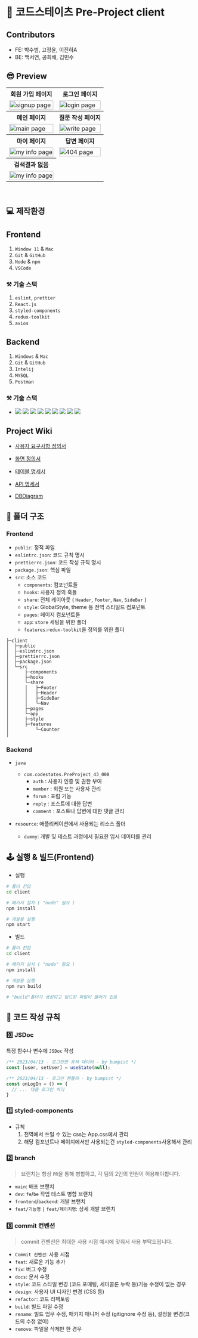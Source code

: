 # 🐯 코드스테이츠 Pre-Project client
## Contributors

- FE: 박수범, 고정윤, 이진하A
- BE: 백서연, 공희배, 김민수

## 😎 Preview

<html>
<table>
  <tr>
    <th>
      회원 가입 페이지
    </th>
    <th>
      로그인 페이지
    </th>
  </tr>
  <tr>
    <td>
      <img src="https://user-images.githubusercontent.com/118884127/234739375-e6b6ad03-f92c-4ed9-b459-239474d59381.png"  alt="signup page" width = 100% >
    </td>
    <td>
      <img src="https://user-images.githubusercontent.com/118884127/234739380-670cd6d5-9e06-4bc6-bd35-9dccc76b51ee.png" alt="login page" width = 100%>
    </td>
   </tr> 
  <tr>
    <th>
      메인 페이지
    </th>
    <th>
      질문 작성 페이지
    </th>
  </tr>
  <tr>
    <td>
      <img src="https://user-images.githubusercontent.com/118884127/234738779-38f6f8cf-00e4-48c6-ae6a-d352eb23d912.gif"  alt="main page" width = 100%>
    </td>
    <td>
      <img src="https://user-images.githubusercontent.com/118884127/234738521-fbcd776b-1208-44e3-ad96-ab1d0d829637.gif" alt="write page" width = 100%>
    </td>
   </tr>
   <tr>
    <th>
      마이 페이지
    </th> 
    <th>
      답변 페이지
    </th>
  </tr>
  <tr>
    <td>
      <img src="https://user-images.githubusercontent.com/118884127/234738910-16f1f72d-e3d5-4f01-8260-b8a15faf8379.gif" alt="my info page" width = 100%>
    </td>
    <td>
      <img src="https://user-images.githubusercontent.com/118884127/234739484-5a7fe983-a0e3-4522-ab45-46249e1234e3.gif" alt="404 page" width = 100%>
    </td>
  </tr> 
  <tr>
    <th>
      검색결과 없음
    </th>
  </tr>
  <tr>
    <td>
      <img src="https://user-images.githubusercontent.com/118884127/234739529-2c30bb6a-da97-4e87-bf3f-6b3729e098ee.png" alt="my info page" width = 100%>
    </td
  </tr>
</table>
</html>

<br/>

## 💻 제작환경
## Frontend
1. `Window 11` & `Mac`
1. `Git` & `GitHub`
1. `Node` & `npm`
1. `VSCode`

### ⚒️ 기술 스택
1. `eslint`, `prettier`
1. `React.js`
1. `styled-components`
1. `redux-toolkit`
1. `axios`

## Backend
1. `Windows` & `Mac`
1. `Git` & `GitHub`
1. `Intelij`
1. `MYSQL`
1. `Postman`

### ⚒️ 기술 스택
- <img src="https://img.shields.io/badge/Git-F05032?style=flat&logo=git&logoColor=white"/> <img src="https://img.shields.io/badge/GitHub-181717?style=flat&logo=github&logoColor=white"/> <img src="https://img.shields.io/badge/Spring-6DB33F?style=flat&logo=spring&logoColor=white"/> <img src="https://img.shields.io/badge/SpringBoot-6DB33F?style=flat&logo=springboot&logoColor=white"/> <img src="https://img.shields.io/badge/SpringSecurity-6DB33F?style=flat&logo=springsecurity&logoColor=white"/> <img src="https://img.shields.io/badge/SpringJPA-6DB33F?style=flat&logo=spring&logoColor=white"/> <img src="https://img.shields.io/badge/MYSQL-4479A1?style=flat&logo=mysql&logoColor=white"/> <img src="https://img.shields.io/badge/Java-6DB33F?style=flat&logo=java&logoColor=white"/> <img src="https://img.shields.io/badge/JWT-FC4C02?style=flat&logo=JWT&logoColor=red"/>

## Project Wiki

- [사용자 요구사항 정의서](https://www.notion.so/codestates/b9777186c49b411992a1a2e72093ad9d?pvs=4)

- [화면 정의서](https://www.notion.so/codestates/efddb8610fd1469d83d7f6dc2bcb7c0a?pvs=4)

- [테이블 명세서](https://www.notion.so/codestates/ddf7219cf0d947ecaf97d16e92cab494?pvs=4)

- [API 명세서](https://www.notion.so/codestates/API-6bed91b7ade9481097049a701542e628?pvs=4)

- [DBDiagram](https://www.notion.so/codestates/dbdiagram-379910e489ea40148f59c33022626fb2?pvs=4)

## 🫗 폴더 구조
### Frontend
+ `public`: 정적 파일
+ `eslintrc.json`: 코드 규칙 명시
+ `prettierrc.json`: 코드 작성 규칙 명시
+ `package.json`: 핵심 파일
+ `src`: 소스 코드
  + `components`: 컴포넌트들
  + `hooks`: 사용자 정의 훅들
  + `share`: 전체 레이아웃 ( `Header`, `Footer`, `Nav`, `SideBar` )
  + `style`: GlobalStyle, theme 등 전역 스타일드 컴포넌트
  + `pages`: 페이지 컴포넌트들
  + `app`: `store` 세팅을 위한 폴더
  + `features`:`redux-toolkit`을 정의를 위한 폴더

```
├─client
│  ├─public
│  ├─eslintrc.json
│  ├─prettierrc.json
│  ├─package.json
│  └─src
│      ├─components
│      ├─hooks
│      └─share
│      │   ├─Footer
│      │   ├─Header       
│      │   ├─SideBar
│      │   └─Nav
│      ├─pages
│      └─app
│      ├─style  
│      ├─features
│          └─Counter
│           
```
### Backend
+ `java`
  + `com.codestates.PreProject_43_008`
    + `auth` :  사용자 인증 및 권한 부여
    + `member` : 회원 또는 사용자 관리
    + `forum` : 포럼 기능
    + `reply` : 포스트에 대한 답변
    + `comment` : 포스트나 답변에 대한 댓글 관리
  
+ `resource`: 애플리케이션에서 사용되는 리소스 폴더
  + `dummy`: 개발 및 테스트 과정에서 필요한 임시 데이터를 관리


## 🕹️ 실행 & 빌드(Frontend)

+ 실행

```bash
# 폴더 진입
cd client

# 패키지 설치 ( "node" 필요 )
npm install

# 개발용 실행
npm start
```

+ 빌드

```bash
# 폴더 진입
cd client

# 패키지 설치 ( "node" 필요 )
npm install

# 개발용 실행
npm run build

# "build"폴더가 생성되고 빌드된 파일이 들어가 있음
```

## 📜 코드 작성 규칙

### 0️⃣ JSDoc
특정 함수나 변수에 `JSDoc` 작성

```jsx
/** 2023/04/13 - 로그인한 유저 데이터 - by bumpist */
const [user, setUser] = useState(null);

/** 2023/04/13 - 로그인 핸들러 - by bumpist */
const onLogIn = () => {
  // ... 대충 로그인 처리
}
```

### 1️⃣ styled-components

+ 규칙
  1. 전역에서 쓰일 수 있는 css는 App.css에서 관리
  1. 해당 컴포넌트나 페이지에서만 사용되는건 `styled-components`사용해서 관리


### 2️⃣ branch
> 브랜치는 항상 `PR`을 통해 병합하고, 각 팀의 2인의 인원이 허용해야합니다.<br />

+ `main`: 배포 브랜치
+ `dev`: `fe`/`be` 작업 테스트 병합 브랜치
+ `frontend`/`backend`: 개발 브랜치
+ `feat/기능명` `|` `feat/페이지명`: 상세 개발 브랜치


### 3️⃣ commit 컨벤션
> commit 컨벤션은 최대한 사용 시점 예시에 맞춰서 사용 부탁드립니다.<br />

+ `Commit 컨벤션`: 사용 시점
+ `feat`: 새로운 기능 추가
+ `fix`: 버그 수정
+ `docs`: 문서 수정
+ `style`: 코드 스타일 변경 (코드 포매팅, 세미콜론 누락 등)기능 수정이 없는 경우
+ `design`: 사용자 UI 디자인 변경 (CSS 등)
+ `refactor`: 코드 리팩토링
+ `build`: 빌드 파일 수정
+ `rename`: 빌드 업무 수정, 패키지 매니저 수정 (gitignore 수정 등), 설정을 변경(코드의 수정 없이)
+ `remove`: 파일을 삭제만 한 경우




